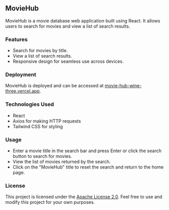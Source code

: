 ## MovieHub

MovieHub is a movie database web application built using React. It allows users to search for movies and view a list of search results.

### Features

- Search for movies by title.
- View a list of search results.
- Responsive design for seamless use across devices.

### Deployment

MovieHub is deployed and can be accessed at [movie-hub-wine-three.vercel.app](https://movie-hub-wine-three.vercel.app/).

### Technologies Used

- React
- Axios for making HTTP requests
- Tailwind CSS for styling

### Usage

- Enter a movie title in the search bar and press Enter or click the search button to search for movies.
- View the list of movies returned by the search.
- Click on the "MovieHub" title to reset the search and return to the home page.

### License

This project is licensed under the [Apache License 2.0](LICENSE). Feel free to use and modify this project for your own purposes.